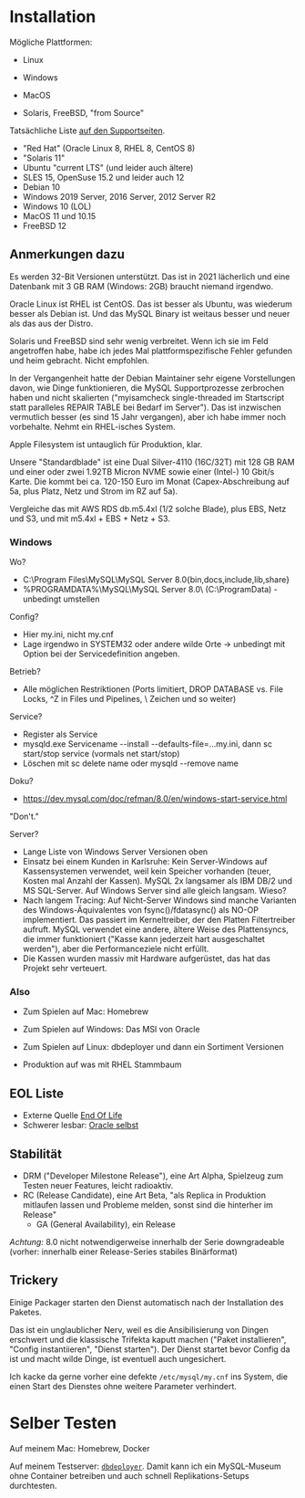 # Installation

Mögliche Plattformen:
- Linux
- Windows
- MacOS

- Solaris, FreeBSD, "from Source"

Tatsächliche Liste [auf den Supportseiten](https://www.mysql.com/support/supportedplatforms/database.html).

- "Red Hat" (Oracle Linux 8, RHEL 8, CentOS 8)
- "Solaris 11"
- Ubuntu "current LTS" (und leider auch ältere)
- SLES 15, OpenSuse 15.2 und leider auch 12
- Debian 10
- Windows 2019 Server, 2016 Server, 2012 Server R2
- Windows 10 (LOL)
- MacOS 11 und 10.15
- FreeBSD 12

## Anmerkungen dazu

Es werden 32-Bit Versionen unterstützt. Das ist in 2021 lächerlich und eine Datenbank mit 3 GB RAM (Windows: 2GB) braucht niemand irgendwo.

Oracle Linux ist RHEL ist CentOS. Das ist besser als Ubuntu, was wiederum besser als Debian ist. Und das MySQL Binary ist weitaus besser und neuer als das aus der Distro.

Solaris und FreeBSD sind sehr wenig verbreitet. Wenn ich sie im Feld angetroffen habe, habe ich jedes Mal plattformspezifische Fehler gefunden und heim gebracht. Nicht empfohlen.

In der Vergangenheit hatte der Debian Maintainer sehr eigene Vorstellungen davon, wie Dinge funktionieren, die MySQL Supportprozesse zerbrochen haben und nicht skalierten ("myisamcheck single-threaded im Startscript statt paralleles REPAIR TABLE bei Bedarf im Server"). Das ist inzwischen vermutlich besser (es sind 15 Jahr vergangen), aber ich habe immer noch vorbehalte. Nehmt ein RHEL-isches System.

Apple Filesystem ist untauglich für Produktion, klar.

Unsere "Standardblade" ist eine Dual Silver-4110 (16C/32T) mit 128 GB RAM und einer oder zwei 1.92TB Micron NVME sowie einer (Intel-) 10 Gbit/s Karte. Die kommt bei ca. 120-150 Euro im Monat (Capex-Abschreibung auf 5a, plus Platz, Netz und Strom im RZ auf 5a).

Vergleiche das mit AWS RDS db.m5.4xl (1/2 solche Blade), plus EBS, Netz und S3, und mit m5.4xl + EBS + Netz + S3.

### Windows

Wo?
- C:\Program Files\MySQL\MySQL Server 8.0\{bin,docs,include,lib,share}
- %PROGRAMDATA%\MySQL\MySQL Server 8.0\ (C:\ProgramData) - unbedingt umstellen

Config?
- Hier my.ini, nicht my.cnf
- Lage irgendwo in SYSTEM32 oder andere wilde Orte -> unbedingt mit Option bei der Servicedefinition angeben.

Betrieb?
- Alle möglichen Restriktionen (Ports limitiert, DROP DATABASE vs. File Locks, ^Z in Files und Pipelines, \ Zeichen und so weiter)

Service?
- Register als Service 
- mysqld.exe Servicename --install --defaults-file=...my.ini, dann sc start/stop service (vormals net start/stop)
- Löschen mit sc delete name oder mysqld --remove name

Doku?
- https://dev.mysql.com/doc/refman/8.0/en/windows-start-service.html

"Don't."

Server?
- Lange Liste von Windows Server Versionen oben
- Einsatz bei einem Kunden in Karlsruhe: Kein Server-Windows auf Kassensystemen verwendet, weil kein Speicher vorhanden (teuer, Kosten mal Anzahl der Kassen). MySQL 2x langsamer als IBM DB/2 und MS SQL-Server. Auf Windows Server sind alle gleich langsam. Wieso?
- Nach langem Tracing: Auf Nicht-Server Windows sind manche Varianten des Windows-Äquivalentes von fsync()/fdatasync() als NO-OP implementiert. Das passiert im Kerneltreiber, der den Platten Filtertreiber aufruft. MySQL verwendet eine andere, ältere Weise des Plattensyncs, die immer funktioniert ("Kasse kann jederzeit hart ausgeschaltet werden"), aber die Performanceziele nicht erfüllt.
- Die Kassen wurden massiv mit Hardware aufgerüstet, das hat das Projekt sehr verteuert.

### Also

- Zum Spielen auf Mac: Homebrew
- Zum Spielen auf Windows: Das MSI von Oracle
- Zum Spielen auf Linux: dbdeployer und dann ein Sortiment Versionen

- Produktion auf was mit RHEL Stammbaum

## EOL Liste

- Externe Quelle [End Of Life](https://endoflife.software/applications/databases/mysql)
- Schwerer lesbar: [Oracle selbst](https://www.mysql.com/support/eol-notice.html)

## Stabilität

- DRM ("Developer Milestone Release"), eine Art Alpha, Spielzeug zum Testen neuer Features, leicht radioaktiv.
- RC (Release Candidate), eine Art Beta, "als Replica in Produktion mitlaufen lassen und Probleme melden, sonst sind die hinterher im Release"
  - GA (General Availability), ein Release

*Achtung:* 8.0 nicht notwendigerweise innerhalb der Serie downgradeable (vorher: innerhalb einer Release-Series stabiles Binärformat)

## Trickery

Einige Packager starten den Dienst automatisch nach der Installation des Paketes.

Das ist ein unglaublicher Nerv, weil es die Ansibilisierung von Dingen erschwert und die klassische Trifekta kaputt machen ("Paket installieren", "Config instantiieren", "Dienst starten"). Der Dienst startet bevor Config da ist und macht wilde Dinge, ist eventuell auch ungesichert.

Ich kacke da gerne vorher eine defekte `/etc/mysql/my.cnf` ins System, die einen Start des Dienstes ohne weitere Parameter verhindert.

# Selber Testen

Auf meinem Mac: Homebrew, Docker

Auf meinem Testserver: [`dbdeployer`](https://github.com/datacharmer/dbdeployer). Damit kann ich ein MySQL-Museum ohne Container betreiben und auch schnell Replikations-Setups durchtesten.

